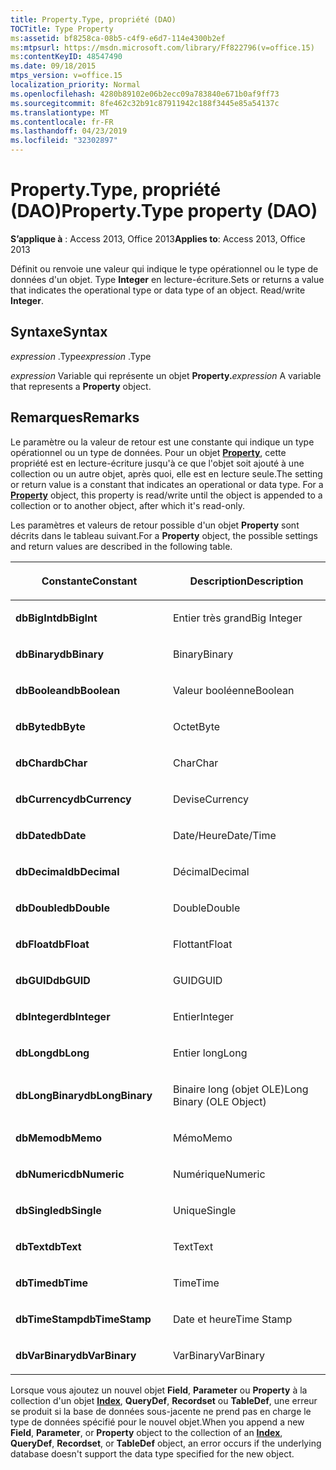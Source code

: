 ```yaml
---
title: Property.Type, propriété (DAO)
TOCTitle: Type Property
ms:assetid: bf8258ca-08b5-c4f9-e6d7-114e4300b2ef
ms:mtpsurl: https://msdn.microsoft.com/library/Ff822796(v=office.15)
ms:contentKeyID: 48547490
ms.date: 09/18/2015
mtps_version: v=office.15
localization_priority: Normal
ms.openlocfilehash: 4280b89102e06b2ecc09a783840e671b0af9ff73
ms.sourcegitcommit: 8fe462c32b91c87911942c188f3445e85a54137c
ms.translationtype: MT
ms.contentlocale: fr-FR
ms.lasthandoff: 04/23/2019
ms.locfileid: "32302897"
---
```

# <a name="propertytype-property-dao"></a><span data-ttu-id="3442d-102">Property.Type, propriété (DAO)</span><span class="sxs-lookup"><span data-stu-id="3442d-102">Property.Type property (DAO)</span></span>


<span data-ttu-id="3442d-103">**S’applique à** : Access 2013, Office 2013</span><span class="sxs-lookup"><span data-stu-id="3442d-103">**Applies to**: Access 2013, Office 2013</span></span>

<span data-ttu-id="3442d-p101">Définit ou renvoie une valeur qui indique le type opérationnel ou le type de données d'un objet. Type **Integer** en lecture-écriture.</span><span class="sxs-lookup"><span data-stu-id="3442d-p101">Sets or returns a value that indicates the operational type or data type of an object. Read/write **Integer**.</span></span>

## <a name="syntax"></a><span data-ttu-id="3442d-106">Syntaxe</span><span class="sxs-lookup"><span data-stu-id="3442d-106">Syntax</span></span>

<span data-ttu-id="3442d-107">*expression* .Type</span><span class="sxs-lookup"><span data-stu-id="3442d-107">*expression* .Type</span></span>

<span data-ttu-id="3442d-108">*expression* Variable qui représente un objet **Property.**</span><span class="sxs-lookup"><span data-stu-id="3442d-108">*expression* A variable that represents a **Property** object.</span></span>

## <a name="remarks"></a><span data-ttu-id="3442d-109">Remarques</span><span class="sxs-lookup"><span data-stu-id="3442d-109">Remarks</span></span>

<span data-ttu-id="3442d-p102">Le paramètre ou la valeur de retour est une constante qui indique un type opérationnel ou un type de données. Pour un objet **[Property](property-object-dao.md)**, cette propriété est en lecture-écriture jusqu'à ce que l'objet soit ajouté à une collection ou un autre objet, après quoi, elle est en lecture seule.</span><span class="sxs-lookup"><span data-stu-id="3442d-p102">The setting or return value is a constant that indicates an operational or data type. For a **[Property](property-object-dao.md)** object, this property is read/write until the object is appended to a collection or to another object, after which it's read-only.</span></span>

<span data-ttu-id="3442d-112">Les paramètres et valeurs de retour possible d'un objet **Property** sont décrits dans le tableau suivant.</span><span class="sxs-lookup"><span data-stu-id="3442d-112">For a **Property** object, the possible settings and return values are described in the following table.</span></span>

<table>
<colgroup>
<col style="width: 50%" />
<col style="width: 50%" />
</colgroup>
<thead>
<tr class="header">
<th><p><span data-ttu-id="3442d-113">Constante</span><span class="sxs-lookup"><span data-stu-id="3442d-113">Constant</span></span></p></th>
<th><p><span data-ttu-id="3442d-114">Description</span><span class="sxs-lookup"><span data-stu-id="3442d-114">Description</span></span></p></th>
</tr>
</thead>
<tbody>
<tr class="odd">
<td><p><span data-ttu-id="3442d-115"><strong>dbBigInt</strong></span><span class="sxs-lookup"><span data-stu-id="3442d-115"><strong>dbBigInt</strong></span></span></p></td>
<td><p><span data-ttu-id="3442d-116">Entier très grand</span><span class="sxs-lookup"><span data-stu-id="3442d-116">Big Integer</span></span></p></td>
</tr>
<tr class="even">
<td><p><span data-ttu-id="3442d-117"><strong>dbBinary</strong></span><span class="sxs-lookup"><span data-stu-id="3442d-117"><strong>dbBinary</strong></span></span></p></td>
<td><p><span data-ttu-id="3442d-118">Binary</span><span class="sxs-lookup"><span data-stu-id="3442d-118">Binary</span></span></p></td>
</tr>
<tr class="odd">
<td><p><span data-ttu-id="3442d-119"><strong>dbBoolean</strong></span><span class="sxs-lookup"><span data-stu-id="3442d-119"><strong>dbBoolean</strong></span></span></p></td>
<td><p><span data-ttu-id="3442d-120">Valeur booléenne</span><span class="sxs-lookup"><span data-stu-id="3442d-120">Boolean</span></span></p></td>
</tr>
<tr class="even">
<td><p><span data-ttu-id="3442d-121"><strong>dbByte</strong></span><span class="sxs-lookup"><span data-stu-id="3442d-121"><strong>dbByte</strong></span></span></p></td>
<td><p><span data-ttu-id="3442d-122">Octet</span><span class="sxs-lookup"><span data-stu-id="3442d-122">Byte</span></span></p></td>
</tr>
<tr class="odd">
<td><p><span data-ttu-id="3442d-123"><strong>dbChar</strong></span><span class="sxs-lookup"><span data-stu-id="3442d-123"><strong>dbChar</strong></span></span></p></td>
<td><p><span data-ttu-id="3442d-124">Char</span><span class="sxs-lookup"><span data-stu-id="3442d-124">Char</span></span></p></td>
</tr>
<tr class="even">
<td><p><span data-ttu-id="3442d-125"><strong>dbCurrency</strong></span><span class="sxs-lookup"><span data-stu-id="3442d-125"><strong>dbCurrency</strong></span></span></p></td>
<td><p><span data-ttu-id="3442d-126">Devise</span><span class="sxs-lookup"><span data-stu-id="3442d-126">Currency</span></span></p></td>
</tr>
<tr class="odd">
<td><p><span data-ttu-id="3442d-127"><strong>dbDate</strong></span><span class="sxs-lookup"><span data-stu-id="3442d-127"><strong>dbDate</strong></span></span></p></td>
<td><p><span data-ttu-id="3442d-128">Date/Heure</span><span class="sxs-lookup"><span data-stu-id="3442d-128">Date/Time</span></span></p></td>
</tr>
<tr class="even">
<td><p><span data-ttu-id="3442d-129"><strong>dbDecimal</strong></span><span class="sxs-lookup"><span data-stu-id="3442d-129"><strong>dbDecimal</strong></span></span></p></td>
<td><p><span data-ttu-id="3442d-130">Décimal</span><span class="sxs-lookup"><span data-stu-id="3442d-130">Decimal</span></span></p></td>
</tr>
<tr class="odd">
<td><p><span data-ttu-id="3442d-131"><strong>dbDouble</strong></span><span class="sxs-lookup"><span data-stu-id="3442d-131"><strong>dbDouble</strong></span></span></p></td>
<td><p><span data-ttu-id="3442d-132">Double</span><span class="sxs-lookup"><span data-stu-id="3442d-132">Double</span></span></p></td>
</tr>
<tr class="even">
<td><p><span data-ttu-id="3442d-133"><strong>dbFloat</strong></span><span class="sxs-lookup"><span data-stu-id="3442d-133"><strong>dbFloat</strong></span></span></p></td>
<td><p><span data-ttu-id="3442d-134">Flottant</span><span class="sxs-lookup"><span data-stu-id="3442d-134">Float</span></span></p></td>
</tr>
<tr class="odd">
<td><p><span data-ttu-id="3442d-135"><strong>dbGUID</strong></span><span class="sxs-lookup"><span data-stu-id="3442d-135"><strong>dbGUID</strong></span></span></p></td>
<td><p><span data-ttu-id="3442d-136">GUID</span><span class="sxs-lookup"><span data-stu-id="3442d-136">GUID</span></span></p></td>
</tr>
<tr class="even">
<td><p><span data-ttu-id="3442d-137"><strong>dbInteger</strong></span><span class="sxs-lookup"><span data-stu-id="3442d-137"><strong>dbInteger</strong></span></span></p></td>
<td><p><span data-ttu-id="3442d-138">Entier</span><span class="sxs-lookup"><span data-stu-id="3442d-138">Integer</span></span></p></td>
</tr>
<tr class="odd">
<td><p><span data-ttu-id="3442d-139"><strong>dbLong</strong></span><span class="sxs-lookup"><span data-stu-id="3442d-139"><strong>dbLong</strong></span></span></p></td>
<td><p><span data-ttu-id="3442d-140">Entier long</span><span class="sxs-lookup"><span data-stu-id="3442d-140">Long</span></span></p></td>
</tr>
<tr class="even">
<td><p><span data-ttu-id="3442d-141"><strong>dbLongBinary</strong></span><span class="sxs-lookup"><span data-stu-id="3442d-141"><strong>dbLongBinary</strong></span></span></p></td>
<td><p><span data-ttu-id="3442d-142">Binaire long (objet OLE)</span><span class="sxs-lookup"><span data-stu-id="3442d-142">Long Binary (OLE Object)</span></span></p></td>
</tr>
<tr class="odd">
<td><p><span data-ttu-id="3442d-143"><strong>dbMemo</strong></span><span class="sxs-lookup"><span data-stu-id="3442d-143"><strong>dbMemo</strong></span></span></p></td>
<td><p><span data-ttu-id="3442d-144">Mémo</span><span class="sxs-lookup"><span data-stu-id="3442d-144">Memo</span></span></p></td>
</tr>
<tr class="even">
<td><p><span data-ttu-id="3442d-145"><strong>dbNumeric</strong></span><span class="sxs-lookup"><span data-stu-id="3442d-145"><strong>dbNumeric</strong></span></span></p></td>
<td><p><span data-ttu-id="3442d-146">Numérique</span><span class="sxs-lookup"><span data-stu-id="3442d-146">Numeric</span></span></p></td>
</tr>
<tr class="odd">
<td><p><span data-ttu-id="3442d-147"><strong>dbSingle</strong></span><span class="sxs-lookup"><span data-stu-id="3442d-147"><strong>dbSingle</strong></span></span></p></td>
<td><p><span data-ttu-id="3442d-148">Unique</span><span class="sxs-lookup"><span data-stu-id="3442d-148">Single</span></span></p></td>
</tr>
<tr class="even">
<td><p><span data-ttu-id="3442d-149"><strong>dbText</strong></span><span class="sxs-lookup"><span data-stu-id="3442d-149"><strong>dbText</strong></span></span></p></td>
<td><p><span data-ttu-id="3442d-150">Text</span><span class="sxs-lookup"><span data-stu-id="3442d-150">Text</span></span></p></td>
</tr>
<tr class="odd">
<td><p><span data-ttu-id="3442d-151"><strong>dbTime</strong></span><span class="sxs-lookup"><span data-stu-id="3442d-151"><strong>dbTime</strong></span></span></p></td>
<td><p><span data-ttu-id="3442d-152">Time</span><span class="sxs-lookup"><span data-stu-id="3442d-152">Time</span></span></p></td>
</tr>
<tr class="even">
<td><p><span data-ttu-id="3442d-153"><strong>dbTimeStamp</strong></span><span class="sxs-lookup"><span data-stu-id="3442d-153"><strong>dbTimeStamp</strong></span></span></p></td>
<td><p><span data-ttu-id="3442d-154">Date et heure</span><span class="sxs-lookup"><span data-stu-id="3442d-154">Time Stamp</span></span></p></td>
</tr>
<tr class="odd">
<td><p><span data-ttu-id="3442d-155"><strong>dbVarBinary</strong></span><span class="sxs-lookup"><span data-stu-id="3442d-155"><strong>dbVarBinary</strong></span></span></p></td>
<td><p><span data-ttu-id="3442d-156">VarBinary</span><span class="sxs-lookup"><span data-stu-id="3442d-156">VarBinary</span></span></p></td>
</tr>
</tbody>
</table>


<span data-ttu-id="3442d-157">Lorsque vous ajoutez un nouvel objet **Field**, **Parameter** ou **Property** à la collection d'un objet **[Index](index-object-dao.md)**, **QueryDef**, **Recordset** ou **TableDef**, une erreur se produit si la base de données sous-jacente ne prend pas en charge le type de données spécifié pour le nouvel objet.</span><span class="sxs-lookup"><span data-stu-id="3442d-157">When you append a new **Field**, **Parameter**, or **Property** object to the collection of an **[Index](index-object-dao.md)**, **QueryDef**, **Recordset**, or **TableDef** object, an error occurs if the underlying database doesn't support the data type specified for the new object.</span></span>

